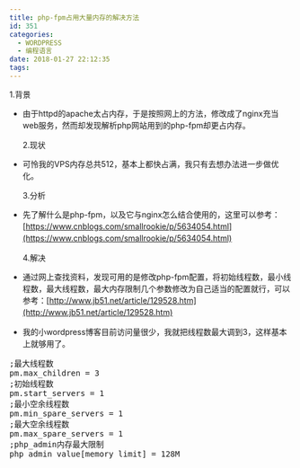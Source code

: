 ```yaml
---
title: php-fpm占用大量内存的解决方法
id: 351
categories:
  - WORDPRESS
  - 编程语言
date: 2018-01-27 22:12:35
tags:
---
```


1.背景

*   <span style="line-height:1.5;">由于httpd的apache太占内存，于是按照网上的方法，修改成了nginx充当web服务，然而却发现解析php网站用到的php-fpm却更占内存</span><span style="line-height:1.5;">。</span>

	2.现状

*   <span style="line-height:1.5;">可怜我的VPS内存总共512，基本上都快占满，我只有去想办法进一步做优化。</span>

	3.分析

*   <span style="line-height:1.5;">先了解什么是php-fpm，以及它与nginx怎么结合使用的，这里可以参考：[https://www.cnblogs.com/smallrookie/p/5634054.html](https://www.cnblogs.com/smallrookie/p/5634054.html)</span>

	4.解决

*   <span style="line-height:1.5;">通</span><span style="line-height:1.5;">过网上查找资料，发现可用的是修改php-fpm配置，</span><span style="line-height:1.5;">将初始线程数，最小线程数，最大线程数，最大内存限制几个参数修改为自己适当的配置就行，可以参考：[http://www.jb51.net/article/129528.htm](http://www.jb51.net/article/129528.htm)</span>

*   <span style="line-height:1.5;">我的小wordpress博客目前访问量很少，我就把线程数最大调到3，这样基本上就够用了。
<pre class="prettyprint lang-xml">;最大线程数
pm.max_children = 3
;初始线程数
pm.start_servers = 1
;最小空余线程数
pm.min_spare_servers = 1
;最大空余线程数
pm.max_spare_servers = 1
;php_admin内存最大限制
php_admin_value[memory_limit] = 128M</pre>
</span>